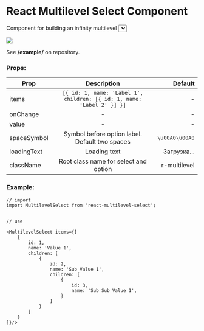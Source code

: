 # React Multilevel Select Component
Component for building an infinity multilevel <select> element as avito.ru category selector:



![](https://static.maxkrasnov.ru/react-multilevel-select.png)


 
See **/example/** on repository.
 
 
 
### Props:
 
 
| Prop          | Description   | Default  |
| ------------- |:-------------:| -----:|
| items      | ``` [{ id: 1, name: 'Label 1', children: [{ id: 1, name: 'Label 2' }] }] ``` | - |
| onChange      | -      |   - |
| value | -      |    - |
| spaceSymbol |    Symbol before option label. Default two spaces   |    ```\u00A0\u00A0``` |
| loadingText | Loading text      |    Загрузка... |
| className | Root class name for select and option      |    r-multilevel |



### Example:

```
// import 
import MultilevelSelect from 'react-multilevel-select';


// use

<MultilevelSelect items={[
    {
        id: 1, 
        name: 'Value 1',
        children: [
            {
                id: 2, 
                name: 'Sub Value 1',
                children: [
                    {
                        id: 3, 
                        name: 'Sub Sub Value 1',
                    }
                ]
            }
        ]
    }
]}/>


```
